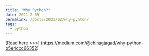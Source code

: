 ```yaml
---
title: "Why Python?"
date: 2021-2-09
permalink: /posts/2021/02/why-pyhton/
tags:
  - python
---
```


[Read here >>>] (https://medium.com/@chiragjagad/why-python-b5e4ccc66352)

